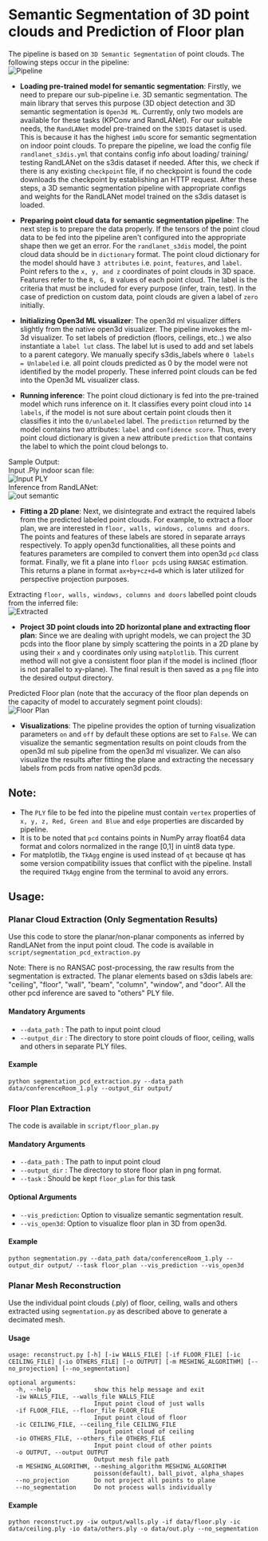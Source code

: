 # Semantic Segmentation of 3D point clouds and Prediction of Floor plan  
The pipeline is based on `3D Semantic Segmentation` of point clouds. The following steps occur in the pipeline:  
![Pipeline](./static/pipeline_flowchart.png)  
+ **Loading pre-trained model for semantic segmentation**: Firstly, we need to prepare our sub-pipeline i.e. 3D semantic segmentation. The main library that serves this purpose (3D object detection and 3D semantic segmentation is `Open3d ML`. Currently, only two models are available for these tasks (KPConv and RandLANet). For our suitable needs, the `RandLANet` model pre-trained on the `S3DIS` dataset is used. This is because it has the highest `imOu` score for semantic segmentation on indoor point clouds. To prepare the pipeline, we load the config file `randlanet_s3dis.yml` that contains config info about loading/ training/ testing RandLANet on the s3dis dataset if needed. After this, we check if there is any existing `checkpoint` file, if no checkpoint is found the code downloads the checkpoint by establishing an HTTP request. After these steps, a 3D semantic segmentation pipeline with appropriate configs and weights for the RandLANet model trained on the s3dis dataset is loaded.  

+ **Preparing point cloud data for semantic segmentation pipeline**: The next step is to prepare the data properly. If the tensors of the point cloud data to be fed into the pipeline aren't configured into the appropriate shape then we get an error. For the `randlanet_s3dis` model, the point cloud data should be in `dictionary` format. The point cloud dictionary for the model should have `3 attributes` i.e. `point`, `features`, and `label`. Point refers to the `x, y, and z` coordinates of point clouds in 3D space. Features refer to the `R, G, B` values of each point cloud. The label is the criteria that must be included for every purpose (infer, train, test). In the case of prediction on custom data, point clouds are given a label of `zero` initially.

+ **Initializing Open3d ML visualizer**: The open3d ml visualizer differs slightly from the native open3d visualizer. The pipeline invokes the ml-3d visualizer. To set labels of prediction (floors, ceilings, etc..) we also instantiate a `label lut` class. The label lut is used to add and set labels to a parent category. We manually specify s3dis_labels where `0 labels = Unlabeled` i.e. all point clouds predicted as 0 by the model were not identified by the model properly. These inferred point clouds can be fed into the Open3d ML visualizer class.  

+ **Running inference**: The point cloud dictionary is fed into the pre-trained model which runs inference on it. It classifies every point cloud into `14 labels`, if the model is not sure about certain point clouds then it classifies it into the `0/unlabeled` label. The `prediction` returned by the model contains two attributes: `label` and `confidence score`. Thus, every point cloud dictionary is given a new attribute `prediction` that contains the label to which the point cloud belongs to.  

Sample Output:  
Input .Ply indoor scan file:  
![Input PLY](./static/in.png)  
Inference from RandLANet:  
![out semantic](./static/viz_segmentation.png)  

+ **Fitting a 2D plane**: Next, we disintegrate and extract the required labels from the predicted labeled point clouds. For example, to extract a floor plan, we are interested in `floor, walls, windows, columns and doors`. The points and features of these labels are stored in separate arrays respectively. To apply open3d functionalities, all these points and features parameters are compiled to convert them into open3d `pcd` class format. Finally, we fit a plane into `floor pcds` using `RANSAC` estimation. This returns a plane in format `ax+by+cz+d=0` which is later utilized for perspective projection purposes.  

Extracting `floor, walls, windows, columns and doors` labelled point clouds from the inferred file:  
![Extracted](./static/out_pcds.png)  

+ **Project 3D point clouds into 2D horizontal plane and extracting floor plan**: Since we are dealing with upright models, we can project the 3D pcds into the floor plane by simply scattering the points in a 2D plane by using their `x` and `y` coordinates only using `matplotlib`. This current method will not give a consistent floor plan if the model is inclined (floor is not parallel to xy-plane). The final result is then saved as a `png` file into the desired output directory.  

Predicted Floor plan (note that the accuracy of the floor plan depends on the capacity of model to accurately segment point clouds):  
![Floor Plan](./static/floor_plan.png)  

+ **Visualizations**: The pipeline provides the option of turning visualization parameters `on` and `off` by default these options are set to `False`. We can visualize the semantic segmentation results on point clouds from the open3d ml sub pipeline from the open3d ml visualizer. We can also visualize the results after fitting the plane and extracting the necessary labels from pcds from native open3d pcds.  

## **Note:** 
+ The `PLY` file to be fed into the pipeline must contain `vertex` properties of `x, y, z, Red, Green and Blue` and `edge` properties are discarded by pipeline. 
+ It is to be noted that `pcd` contains points in NumPy array float64 data format and colors normalized in the range [0,1] in uint8 data type.
+ For matplotlib, the `TkAgg` engine is used instead of `qt` because qt has some version compatibility issues that conflict with the pipeline. Install the required `TkAgg` engine from the terminal to avoid any errors.  

## Usage:
### Planar Cloud Extraction (Only Segmentation Results)
Use this code to store the planar/non-planar components as inferred by RandLANet from the input point cloud. The code is available in `script/segmentation_pcd_extraction.py`

Note: There is no RANSAC post-processing, the raw results from the segmentation is extracted. The planar elements based on s3dis labels are: "ceiling", "floor", "wall", "beam", "column", "window", and "door". All the other pcd inference are saved to "others" PLY file.

#### Mandatory Arguments  
+ `--data_path` : The path to input point cloud
+ `--output_dir` : The directory to store point clouds of floor, ceiling, walls and others in separate PLY files.
#### Example
```
python segmentation_pcd_extraction.py --data_path data/conferenceRoom_1.ply --output_dir output/
```
### Floor Plan Extraction
The code is available in `script/floor_plan.py`
#### Mandatory Arguments  
+ `--data_path` : The path to input point cloud
+ `--output_dir` : The directory to store floor plan in png format.  
+ `--task` : Should be kept `floor_plan` for this task
#### Optional Arguments 
+ `--vis_prediction`: Option to visualize semantic segmentation result. 
+ `--vis_open3d`: Option to visualize floor plan in 3D from open3d. 
#### Example
```
python segmentation.py --data_path data/conferenceRoom_1.ply --output_dir output/ --task floor_plan --vis_prediction --vis_open3d
```
### Planar Mesh Reconstruction
Use the individual point clouds (.ply) of floor, ceiling, walls and others extracted using `segmentation.py` as described above to generate a decimated mesh.
#### Usage
```
usage: reconstruct.py [-h] [-iw WALLS_FILE] [-if FLOOR_FILE] [-ic CEILING_FILE] [-io OTHERS_FILE] [-o OUTPUT] [-m MESHING_ALGORITHM] [--no_projection] [--no_segmentation]

optional arguments:
  -h, --help            show this help message and exit
  -iw WALLS_FILE, --walls_file WALLS_FILE
                        Input point cloud of just walls
  -if FLOOR_FILE, --floor_file FLOOR_FILE
                        Input point cloud of floor
  -ic CEILING_FILE, --ceiling_file CEILING_FILE
                        Input point cloud of ceiling
  -io OTHERS_FILE, --others_file OTHERS_FILE
                        Input point cloud of other points
  -o OUTPUT, --output OUTPUT
                        Output mesh file path
  -m MESHING_ALGORITHM, --meshing_algorithm MESHING_ALGORITHM
                        poisson(default), ball_pivot, alpha_shapes
  --no_projection       Do not project all points to plane
  --no_segmentation     Do not process walls individually
```
#### Example
```
python reconstruct.py -iw output/walls.ply -if data/floor.ply -ic data/ceiling.ply -io data/others.ply -o data/out.ply --no_segmentation
```
